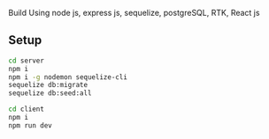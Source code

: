 
Build Using node js, express js, sequelize, postgreSQL, RTK, React js




## Setup

```bash
cd server
npm i
npm i -g nodemon sequelize-cli
sequelize db:migrate
sequelize db:seed:all
```
```bash
cd client
npm i
npm run dev
```   
